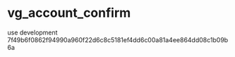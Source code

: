 vg_account_confirm
==================

use development
7f49b6f0862f94990a960f22d6c8c5181ef4dd6c00a81a4ee864dd08c1b09b6a
